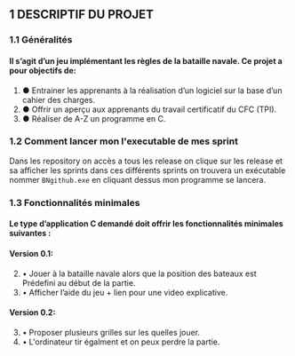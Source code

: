 ## 1 DESCRIPTIF	DU	PROJET
### 1.1 Généralités
#### Il	s’agit	d’un	jeu	implémentant	les	règles	de	la	bataille	navale.	Ce	projet	a	pour	objectifs	de:
1. ● Entrainer	les	apprenants	à	la	réalisation	d’un	logiciel	sur	la	base	d’un	cahier	des	charges.
1. ● Offrir	un	aperçu	aux	apprenants	du	travail	certificatif	du	CFC	(TPI).
1. ● Réaliser	de	A-Z	un	programme	en	C.
### 1.2 Comment lancer mon l'executable de mes sprint
Dans les repository on accès a tous les release on clique sur les release et sa afficher les sprints dans ces différents sprints on trouvera un exécutable nommer `BNgithub.exe` en cliquant dessus mon programme se lancera.
### 1.3 Fonctionnalités minimales
#### Le	type	d’application	C	demandé	doit	offrir	les	fonctionnalités	minimales	suivantes	:
#### Version	0.1:
2. • Jouer	 à	 la	 bataille	 navale	 alors	 que	 la	 position	 des	 bateaux	 est	 Prédefini au début de la partie.
2. • Afficher	l’aide	du	jeu + lien pour une video explicative.
#### Version 0.2:
3. • Proposer plusieurs grilles sur les quelles jouer.
3. • L'ordinateur tir égalment et on peux perdre la partie.

